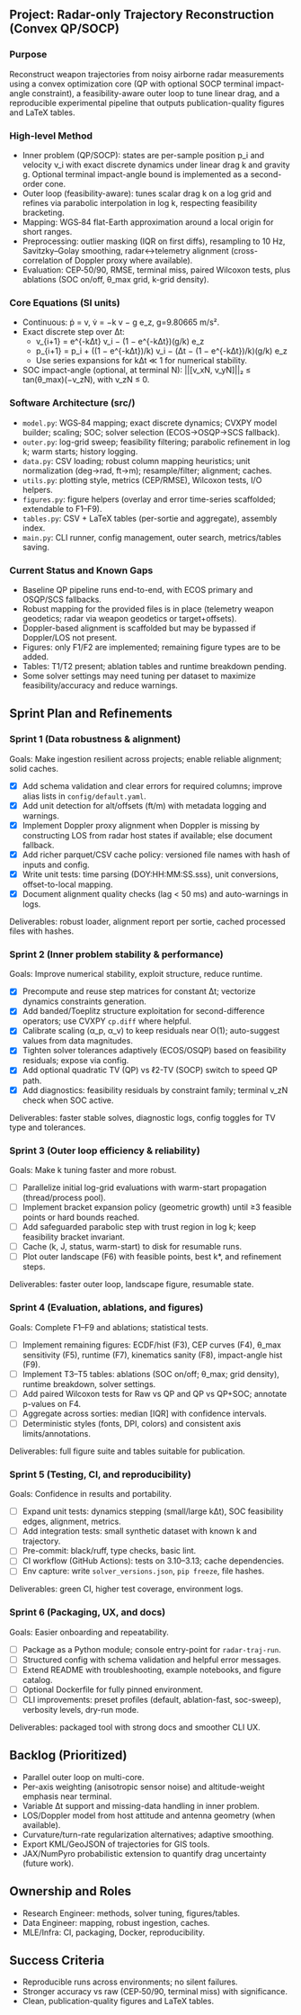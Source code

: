 ## Project: Radar-only Trajectory Reconstruction (Convex QP/SOCP)

### Purpose
Reconstruct weapon trajectories from noisy airborne radar measurements using a convex optimization core (QP with optional SOCP terminal impact-angle constraint), a feasibility-aware outer loop to tune linear drag, and a reproducible experimental pipeline that outputs publication-quality figures and LaTeX tables.

### High-level Method
- Inner problem (QP/SOCP): states are per-sample position p_i and velocity v_i with exact discrete dynamics under linear drag k and gravity g. Optional terminal impact-angle bound is implemented as a second-order cone.
- Outer loop (feasibility-aware): tunes scalar drag k on a log grid and refines via parabolic interpolation in log k, respecting feasibility bracketing.
- Mapping: WGS‑84 flat-Earth approximation around a local origin for short ranges.
- Preprocessing: outlier masking (IQR on first diffs), resampling to 10 Hz, Savitzky–Golay smoothing, radar↔telemetry alignment (cross-correlation of Doppler proxy where available).
- Evaluation: CEP‑50/90, RMSE, terminal miss, paired Wilcoxon tests, plus ablations (SOC on/off, θ_max grid, k-grid density).

### Core Equations (SI units)
- Continuous: ṗ = v,  v̇ = −k v − g e_z,  g=9.80665 m/s².
- Exact discrete step over Δt:
  - v_{i+1} = e^{-kΔt} v_i − (1 − e^{-kΔt})(g/k) e_z
  - p_{i+1} = p_i + ((1 − e^{-kΔt})/k) v_i − (Δt − (1 − e^{-kΔt})/k)(g/k) e_z
  - Use series expansions for kΔt ≪ 1 for numerical stability.
- SOC impact-angle (optional, at terminal N): ||[v_xN, v_yN]||₂ ≤ tan(θ_max)(−v_zN), with v_zN ≤ 0.

### Software Architecture (src/)
- `model.py`: WGS‑84 mapping; exact discrete dynamics; CVXPY model builder; scaling; SOC; solver selection (ECOS→OSQP→SCS fallback).
- `outer.py`: log-grid sweep; feasibility filtering; parabolic refinement in log k; warm starts; history logging.
- `data.py`: CSV loading; robust column mapping heuristics; unit normalization (deg→rad, ft→m); resample/filter; alignment; caches.
- `utils.py`: plotting style, metrics (CEP/RMSE), Wilcoxon tests, I/O helpers.
- `figures.py`: figure helpers (overlay and error time-series scaffolded; extendable to F1–F9).
- `tables.py`: CSV + LaTeX tables (per-sortie and aggregate), assembly index.
- `main.py`: CLI runner, config management, outer search, metrics/tables saving.

### Current Status and Known Gaps
- Baseline QP pipeline runs end-to-end, with ECOS primary and OSQP/SCS fallbacks.
- Robust mapping for the provided files is in place (telemetry weapon geodetics; radar via weapon geodetics or target+offsets).
- Doppler-based alignment is scaffolded but may be bypassed if Doppler/LOS not present.
- Figures: only F1/F2 are implemented; remaining figure types are to be added.
- Tables: T1/T2 present; ablation tables and runtime breakdown pending.
- Some solver settings may need tuning per dataset to maximize feasibility/accuracy and reduce warnings.

## Sprint Plan and Refinements

### Sprint 1 (Data robustness & alignment)
 Goals: Make ingestion resilient across projects; enable reliable alignment; solid caches.
- [x] Add schema validation and clear errors for required columns; improve alias lists in `config/default.yaml`.
- [x] Add unit detection for alt/offsets (ft/m) with metadata logging and warnings.
- [x] Implement Doppler proxy alignment when Doppler is missing by constructing LOS from radar host states if available; else document fallback.
- [x] Add richer parquet/CSV cache policy: versioned file names with hash of inputs and config.
- [x] Write unit tests: time parsing (DOY:HH:MM:SS.sss), unit conversions, offset-to-local mapping.
- [x] Document alignment quality checks (lag < 50 ms) and auto-warnings in logs.

Deliverables: robust loader, alignment report per sortie, cached processed files with hashes.

### Sprint 2 (Inner problem stability & performance)
Goals: Improve numerical stability, exploit structure, reduce runtime.
- [x] Precompute and reuse step matrices for constant Δt; vectorize dynamics constraints generation.
- [x] Add banded/Toeplitz structure exploitation for second-difference operators; use CVXPY `cp.diff` where helpful.
- [x] Calibrate scaling (α_p, α_v) to keep residuals near O(1); auto-suggest values from data magnitudes.
- [x] Tighten solver tolerances adaptively (ECOS/OSQP) based on feasibility residuals; expose via config.
- [x] Add optional quadratic TV (QP) vs ℓ2-TV (SOCP) switch to speed QP path.
- [x] Add diagnostics: feasibility residuals by constraint family; terminal v_zN check when SOC active.

Deliverables: faster stable solves, diagnostic logs, config toggles for TV type and tolerances.

### Sprint 3 (Outer loop efficiency & reliability)
Goals: Make k tuning faster and more robust.
- [ ] Parallelize initial log-grid evaluations with warm-start propagation (thread/process pool).
- [ ] Implement bracket expansion policy (geometric growth) until ≥3 feasible points or hard bounds reached.
- [ ] Add safeguarded parabolic step with trust region in log k; keep feasibility bracket invariant.
- [ ] Cache (k, J, status, warm-start) to disk for resumable runs.
- [ ] Plot outer landscape (F6) with feasible points, best k*, and refinement steps.

Deliverables: faster outer loop, landscape figure, resumable state.

### Sprint 4 (Evaluation, ablations, and figures)
Goals: Complete F1–F9 and ablations; statistical tests.
- [ ] Implement remaining figures: ECDF/hist (F3), CEP curves (F4), θ_max sensitivity (F5), runtime (F7), kinematics sanity (F8), impact-angle hist (F9).
- [ ] Implement T3–T5 tables: ablations (SOC on/off; θ_max; grid density), runtime breakdown, solver settings.
- [ ] Add paired Wilcoxon tests for Raw vs QP and QP vs QP+SOC; annotate p-values on F4.
- [ ] Aggregate across sorties: median [IQR] with confidence intervals.
- [ ] Deterministic styles (fonts, DPI, colors) and consistent axis limits/annotations.

Deliverables: full figure suite and tables suitable for publication.

### Sprint 5 (Testing, CI, and reproducibility)
Goals: Confidence in results and portability.
- [ ] Expand unit tests: dynamics stepping (small/large kΔt), SOC feasibility edges, alignment, metrics.
- [ ] Add integration tests: small synthetic dataset with known k and trajectory.
- [ ] Pre-commit: black/ruff, type checks, basic lint.
- [ ] CI workflow (GitHub Actions): tests on 3.10–3.13; cache dependencies.
- [ ] Env capture: write `solver_versions.json`, `pip freeze`, file hashes.

Deliverables: green CI, higher test coverage, environment logs.

### Sprint 6 (Packaging, UX, and docs)
Goals: Easier onboarding and repeatability.
- [ ] Package as a Python module; console entry-point for `radar-traj-run`.
- [ ] Structured config with schema validation and helpful error messages.
- [ ] Extend README with troubleshooting, example notebooks, and figure catalog.
- [ ] Optional Dockerfile for fully pinned environment.
- [ ] CLI improvements: preset profiles (default, ablation-fast, soc-sweep), verbosity levels, dry-run mode.

Deliverables: packaged tool with strong docs and smoother CLI UX.

## Backlog (Prioritized)
- Parallel outer loop on multi-core.
- Per-axis weighting (anisotropic sensor noise) and altitude-weight emphasis near terminal.
- Variable Δt support and missing-data handling in inner problem.
- LOS/Doppler model from host attitude and antenna geometry (when available).
- Curvature/turn-rate regularization alternatives; adaptive smoothing.
- Export KML/GeoJSON of trajectories for GIS tools.
- JAX/NumPyro probabilistic extension to quantify drag uncertainty (future work).

## Ownership and Roles
- Research Engineer: methods, solver tuning, figures/tables.
- Data Engineer: mapping, robust ingestion, caches.
- MLE/Infra: CI, packaging, Docker, reproducibility.

## Success Criteria
- Reproducible runs across environments; no silent failures.
- Stronger accuracy vs raw (CEP‑50/90, terminal miss) with significance.
- Clean, publication-quality figures and LaTeX tables.


